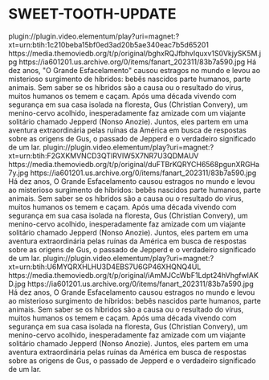 # SWEET-TOOTH-UPDATE



<item>
<title>[COLOR silver][B] SWEET TOOTH 1º TEMPORADA  [/COLOR][/B][COLOR yellow]  FULL HD  [B][/COLOR][/B]</title>
<link>plugin://plugin.video.elementum/play?uri=magnet:?xt=urn:btih:1c210beba15bf0ed3ad20b5ae340eac7b5d65201</link> 
<thumbnail>https://media.themoviedb.org/t/p/original/bghxRQJfbhvIquxv1S0VkjySK5M.jpg</thumbnail>
<fanart>https://ia601201.us.archive.org/0/items/fanart_202311/83b7a590.jpg</fanart>
<info> Há dez anos, "O Grande Esfacelamento" causou estragos no mundo e levou ao misterioso surgimento de híbridos: bebês nascidos parte humanos, parte animais. Sem saber se os híbridos são a causa ou o resultado do vírus, muitos humanos os temem e caçam. Após uma década vivendo com segurança em sua casa isolada na floresta, Gus (Christian Convery), um menino-cervo acolhido, inesperadamente faz amizade com um viajante solitário chamado Jepperd (Nonso Anozie). Juntos, eles partem em uma aventura extraordinária pelas ruínas da América em busca de respostas sobre as origens de Gus, o passado de Jepperd e o verdadeiro significado de um lar.</info>
</item>

<item>
<title>[COLOR silver][B] SWEET TOOTH 2º TEMPORADA [/COLOR][/B][COLOR yellow]  FULL HD  [B][/COLOR][/B]</title>
<link>plugin://plugin.video.elementum/play?uri=magnet:?xt=urn:btih:F2GXKMVNCD3QTIRVIW5X7NR7U3QDMAUV</link>
<thumbnail>https://media.themoviedb.org/t/p/original/duFTBrKQRYCH6568pgunXRGHa7y.jpg</thumbnail>
<fanart>https://ia601201.us.archive.org/0/items/fanart_202311/83b7a590.jpg</fanart>
<info>Há dez anos, O Grande Esfacelamento causou estragos no mundo e levou ao misterioso surgimento de híbridos: bebês nascidos parte humanos, parte animais. Sem saber se os híbridos são a causa ou o resultado do vírus, muitos humanos os temem e caçam. Após uma década vivendo com segurança em sua casa isolada na floresta, Gus (Christian Convery), um menino-cervo acolhido, inesperadamente faz amizade com um viajante solitário chamado Jepperd (Nonso Anozie). Juntos, eles partem em uma aventura extraordinária pelas ruínas da América em busca de respostas sobre as origens de Gus, o passado de Jepperd e o verdadeiro significado de um lar.</info>
</item>

<item>
<title>[COLOR silver][B] SWEET TOOTH 3º TEMPORADA [/COLOR][/B][COLOR yellow]  FULL HD  [B][/COLOR][/B]</title>
<link>plugin://plugin.video.elementum/play?uri=magnet:?xt=urn:btih:U6MYQRXHLHU3D4EBS7U6GP46XHQNQ4UL</link>
<thumbnail>https://media.themoviedb.org/t/p/original/iAmMJCcWbF1Ldpt24hVhgfwlAKD.jpg</thumbnail>
<fanart>https://ia601201.us.archive.org/0/items/fanart_202311/83b7a590.jpg</fanart>
<info>Há dez anos, O Grande Esfacelamento causou estragos no mundo e levou ao misterioso surgimento de híbridos: bebês nascidos parte humanos, parte animais. Sem saber se os híbridos são a causa ou o resultado do vírus, muitos humanos os temem e caçam. Após uma década vivendo com segurança em sua casa isolada na floresta, Gus (Christian Convery), um menino-cervo acolhido, inesperadamente faz amizade com um viajante solitário chamado Jepperd (Nonso Anozie). Juntos, eles partem em uma aventura extraordinária pelas ruínas da América em busca de respostas sobre as origens de Gus, o passado de Jepperd e o verdadeiro significado de um lar.</info>
</item>
